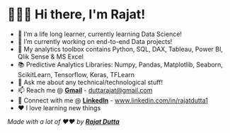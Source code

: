 # 🙋🏻‍♂️ Hi there, I'm Rajat!
* 🌱 I’m a life long learner, currently learning Data Science!
* 🔭 I’m currently working on end-to-end Data projects!
* 🧰 My analytics toolbox contains Python, SQL, DAX, Tableau, Power BI, Qlik Sense & MS Excel
* 📚 Predictive Analytics Libraries: Numpy, Pandas, Matplotlib, Seaborn, ScikitLearn, Tensorflow, Keras, TFLearn
* 💬 Ask me about any technical/technological stuff!
* 📫 Reach me @ **[Gmail](mailto:duttarajat@gmail.com)** - duttarajat@gmail.com
* 🔗 Connect with me @ **[LinkedIn](https://www.linkedin.com/in/rajatdutta1/)** - www.linkedin.com/in/rajatdutta1
* ❤️ I love learning new things

_Made with a lot of ❤️❤️ by **[Rajat Dutta](https://github.com/duttarajat)**_

<!--
**duttarajat/duttarajat** is a ✨ _special_ ✨ repository because its `README.md` (this file) appears on your GitHub profile.

Here are some ideas to get you started:

- 🔭 I’m currently working on ...
- 🌱 I’m currently learning ...
- 👯 I’m looking to collaborate on ...
- 🤔 I’m looking for help with ...
- 💬 Ask me about ...
- 📫 How to reach me: ...
- 😄 Pronouns: ...
- ⚡ Fun fact: ...
-->
